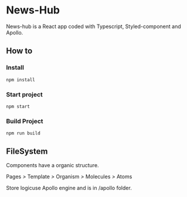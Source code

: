 # News-Hub

News-hub is a React app coded with Typescript, Styled-component and Apollo.

## How to

### Install

```
npm install
```

### Start project

```
npm start
```

### Build Project

```
npm run build
```

## FileSystem

Components have a organic structure.

Pages _>_ Template _>_ Organism _>_ Molecules _>_ Atoms

Store logicuse Apollo engine and is in /apollo folder.
